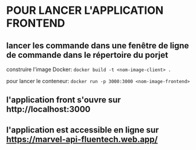 # POUR LANCER L'APPLICATION FRONTEND

## lancer les commande dans une fenêtre de ligne de commande dans le répertoire du porjet


construire l'image Docker: `docker build -t <nom-image-client> .`


pour lancer le conteneur: `docker run -p 3000:3000 <nom-image-frontend>`


## l'application front s'ouvre sur http://localhost:3000

## l'application est accessible en ligne sur https://marvel-api-fluentech.web.app/